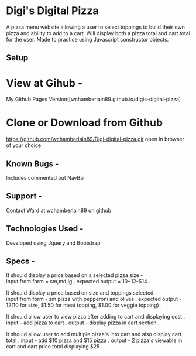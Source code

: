 # Digi's Digital Pizza


A pizza menu website allowing a user to select toppings to build their own pizza and ability to add to a cart. Will display both a pizza total and cart total for the user. Made to practice using Javascript constructor objects.

## Setup

# View at Gihub -
My Github Pages Version([wchamberlain89.github.io/digis-digital-pizza)

# Clone or Download from Github
https://github.com/wchamberlain89/Digi-digital-pizza.git
open in browser of your choice

## Known Bugs - 
Includes commented out NavBar

## Support - 
Contact Ward at wchamberlain89 on github

## Technologies Used - 
Developed using Jquery and Bootstrap

## Specs -
It should display a price based on a selected pizza size -  
  input from form = sm,md,lg . 
  expected output = $10-$12-$14 . 

It should display a price based on size and toppings selected -  
  input from form - sm pizza with pepperoni and olives . 
  expected output - $12($10 for size, $1.50 for meat topping, $1.00 for veggie topping) . 

It should allow user to view pizza after adding to cart and displaying cost . 
  input - add pizza to cart . 
  output - display pizza in cart section . 
  
It should allow user to add multiple pizza's into cart and also display cart total . 
  input - add $10 pizza and $15 pizza . 
  output - 2 pizza's viewable in cart and cart price total displaying $25 . 
